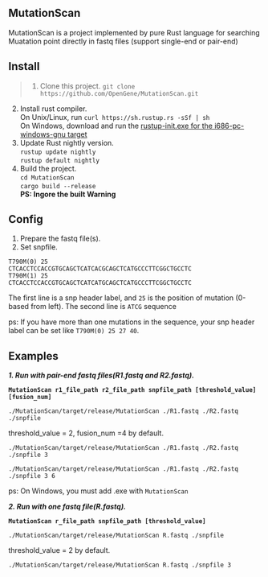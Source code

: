 ## MutationScan
MutationScan is a project implemented by pure Rust language for searching Muatation point directly in fastq files (support single-end or pair-end)

## Install
> 1. Clone this project. 
`git clone https://github.com/OpenGene/MutationScan.git`  
2. Install rust compiler.  
On Unix/Linux, run 
`curl https://sh.rustup.rs -sSf | sh`  
On Windows, download and run the [rustup-init.exe for the i686-pc-windows-gnu target](https://static.rust-lang.org/rustup/dist/i686-pc-windows-gnu/rustup-init.exe)  
3. Update Rust nightly version.  
`rustup update nightly`  
`rustup default nightly`  
4. Build the project.  
`cd MutationScan`  
`cargo build --release`  
**PS: Ingore the built Warning**

## Config
1. Prepare the fastq file(s).
2. Set snpfile.
```
T790M(0) 25
CTCACCTCCACCGTGCAGCTCATCACGCAGCTCATGCCCTTCGGCTGCCTC
T790M(1) 25
CTCACCTCCACCGTGCAGCTCATCATGCAGCTCATGCCCTTCGGCTGCCTC
```
The first line is a snp header label, and `25` is the position of mutation (0-based from left). 
The second line is `ATCG` sequence

ps: If you have more than one mutations in the sequence, your snp header label can be set like `T790M(0) 25 27 40`.

## Examples
***1. Run with pair-end fastq files(R1.fastq and R2.fastq).***

**`MutationScan r1_file_path r2_file_path snpfile_path [threshold_value] [fusion_num]`**

`./MutationScan/target/release/MutationScan ./R1.fastq ./R2.fastq ./snpfile` 

threshold_value = 2, fusion_num =4 by default.

`./MutationScan/target/release/MutationScan ./R1.fastq ./R2.fastq ./snpfile 3`

`./MutationScan/target/release/MutationScan ./R1.fastq ./R2.fastq ./snpfile 3 6`

ps: On Windows, you must add .exe with `MutationScan`

***2. Run with one fastq file(R.fastq).***

**`MutationScan r_file_path snpfile_path [threshold_value]`**

`./MutationScan/target/release/MutationScan R.fastq ./snpfile` 

threshold_value = 2 by default.

`./MutationScan/target/release/MutationScan R.fastq ./snpfile 3`
